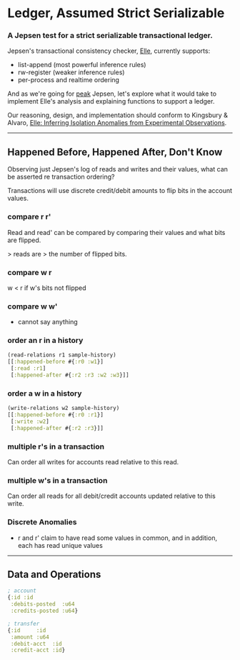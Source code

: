 # Ledger, Assumed Strict Serializable

### A Jepsen test for a strict serializable transactional ledger.

Jepsen's transactional consistency checker, [Elle](https://github.com/jepsen-io/elle), currently supports:

- list-append (most powerful inference rules)
- rw-register (weaker inference rules)
- per-process and realtime ordering 

And as we're going for [peak](https://jepsen.io/consistency) Jepsen, 
let's explore what it would take to implement Elle's analysis and explaining functions to support a ledger.

Our reasoning, design, and implementation should conform to Kingsbury &amp; Alvaro, [Elle: Inferring Isolation Anomalies from Experimental Observations](https://arxiv.org/abs/2003.10554).

----

## Happened Before, Happened After, Don't Know

Observing just Jepsen's log of reads and writes and their values, what can be asserted re transaction ordering?

Transactions will use discrete credit/debit amounts to flip bits in the account values.

### compare r r'

Read and read' can be compared by comparing their values and what bits are flipped.

\> reads are > the number of flipped bits.

### compare w r

w < r if w's bits not flipped

### compare w w'
  - cannot say anything

### order an r in a history

```clj
(read-relations r1 sample-history)
[[:happened-before #{:r0 :w1}]
 [:read :r1] 
 [:happened-after #{:r2 :r3 :w2 :w3}]]
```

### order a w in a history

```clj
(write-relations w2 sample-history)
[[:happened-before #{:r0 :r1}]
 [:write :w2]
 [:happened-after #{:r2 :r3}]]
```

### multiple r's in a transaction

Can order all writes for accounts read relative to this read.

### multiple w's in a transaction

Can order all reads for all debit/credit accounts updated relative to this write.

### Discrete Anomalies

- r and r' claim to have read some values in common, and in addition, each has read unique values

----

## Data and Operations

```clj
; account
{:id :id
 :debits-posted  :u64
 :credits-posted :u64}

; transfer
{:id     :id
 :amount :u64
 :debit-acct  :id
 :credit-acct :id}
```
  